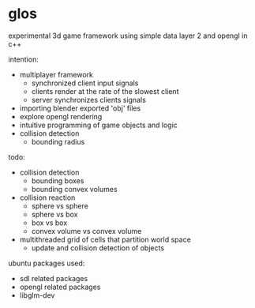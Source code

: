 # glos

experimental 3d game framework using simple data layer 2 and opengl in c++

intention:
* multiplayer framework
  - synchronized client input signals
  - clients render at the rate of the slowest client
  - server synchronizes clients signals
* importing blender exported 'obj' files
* explore opengl rendering
* intuitive programming of game objects and logic
* collision detection
  - bounding radius

todo:
* collision detection
  - bounding boxes
  - bounding convex volumes
* collision reaction
  - sphere vs sphere
  - sphere vs box
  - box vs box
  - convex volume vs convex volume
* multithreaded grid of cells that partition world space
  - update and collision detection of objects

ubuntu packages used:
* sdl related packages
* opengl related packages
* libglm-dev
